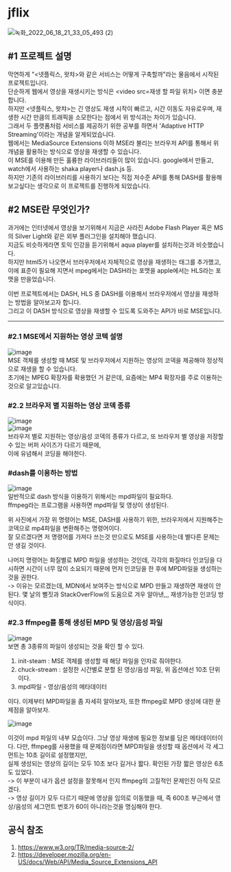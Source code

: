 # jflix

![녹화_2022_06_18_21_33_05_493 (2)](https://user-images.githubusercontent.com/25381921/174438153-9fa7e8af-1141-4b64-bad4-83bef80e3f63.gif)

 
## #1 프로젝트 설명   
 막연하게 "<넷플릭스, 왓챠>와 같은 서비스는 어떻게 구축할까"라는 물음에서 시작된 프로젝트입니다.    
 단순하게 웹에서 영상을 재생시키는 방식은 <video src=재생 할 파일 위치> 이면 충분합니다.     
 하지만 <넷플릭스, 왓챠>는 긴 영상도 재생 시작이 빠르고, 시간 이동도 자유로우며, 재생한 시간 만큼의 트래픽을 소모한다는 점에서 위 방식과는 차이가 있습니다.    
 그래서 두 플랫폼처럼 서비스를 제공하기 위한 공부를 하면서 'Adaptive HTTP Streaming'이라는 개념을 알게되었습니다.   
 웹에서는 MediaSource Extensions 이하 MSE라 불리는 브라우저 API를 통해서 위 개념을 활용하는 방식으로 영상을 재생할 수 있습니다.   
 이 MSE를 이용해 만든 훌륭한 라이브러리들이 많이 있습니다. google에서 만들고, watch에서 사용하는 shaka player나 dash.js 등.    
 하지만 기존의 라이브러리를 사용하기 보다는 직접 저수준 API를 통해 DASH를 활용해 보고싶다는 생각으로 이 프로젝트를 진행하게 되었습니다.    
 
## #2 MSE란 무엇인가?   
 과거에는 인터넷에서 영상을 보기위해서 지금은 사라진 Adobe Flash Player 혹은 MS의 Silver Light와 같은 외부 플러그인을 설치해야 했습니다.    
 지금도 비슷하게라면 토익 인강을 듣기위해서 aqua player를 설치하는것과 비슷했습니다.    
 하지만 html5가 나오면서 브러우저에서 자체적으로 영상을 재생하는 태그를 추가했고, 이에 표준이 필요해 지면서 mpeg에서는 DASH라는 포맷을 apple에서는 HLS라는 포맷을 만을었습니다.   

 이번 프로젝트에서는 DASH, HLS 중 DASH를 이용해서 브라우저에서 영상을 재생하는 방법을 알아보고자 합니다.   
 그리고 이 DASH 방식으로 영상을 재생할 수 있도록 도와주는 API가 바로 MSE입니다.

----------------

### #2.1 MSE에서 지원하는 영상 코텍 설명   
![image](https://user-images.githubusercontent.com/25381921/174421295-d6e29b11-08eb-4d95-aa4c-adb8c1a5e9ef.png)     
 MSE 객체를 생성할 때 MSE 및 브라우저에서 지원하는 영상의 코덱을 제공해야 정상적으로 재생을 할 수 있습니다.    
 초기에는 MPEG 확장자를 확용했던 거 같은데, 요즘에는 MP4 확장자를 주로 이용하는 것으로 알고있습니다.   

### #2.2 브라우저 별 지원하는 영상 코덱 종류   
![image](https://user-images.githubusercontent.com/25381921/174421391-cf436ab5-6f4a-41a8-ab91-662a8de5cf32.png)    
![image](https://user-images.githubusercontent.com/25381921/175798595-ad307e06-62db-4641-97df-77c5c70ee6e6.png)     
 브라우저 별로 지원하는 영상/음성 코덱의 종류가 다르고, 또 브라우저 별 영상을 저장할 수 있는 버퍼 사이즈가 다르기 때문에,    
 이에 유념해서 코딩을 해야한다.   

### #dash를 이용하는 방법
![image](https://user-images.githubusercontent.com/25381921/174423032-eeb9138e-a845-4032-999f-acadb2159560.png)   
일반적으로 dash 방식을 이용하기 위해서는 mpd파일이 필요하다.    
ffmpeg라는 프로그램을 사용하면 mpd파일 및 영상이 생성된다.    

위 사진에서 가장 위 명령어는 MSE, DASH를 사용하기 위한, 브라우저에서 지원해주는 코덱으로 mp4파일을 변환해주는 명령어이다.    
잘 모르겠다면 저 명령어를 가져다 쓰는것 만으로도 MSE를 사용하는데 별다른 문제는 안 생길 것이다.   

나머지 명령어는 화질별로 MPD 파일을 생성하는 것인데, 각각의 화질마다 인코딩을 다시하면 시간이 너무 많이 소요되기 때문에 먼저 인코딩을 한 후에 MPD파일을 생성하는 것을 권한다.   
 -> 이유는 모르겠는데, MDN에서 보여주는 방식으로 MPD 만들고 재생하면 재생이 안된다. 몇 날의 뻘짓과 StackOverFlow의 도움으로 겨우 알아낸,,, 재생가능한 인코딩 방식이다.   

### #2.3 ffmpeg를 통해 생성된 MPD 및 영상/음성 파일
![image](https://user-images.githubusercontent.com/25381921/174422325-b606f662-5083-4902-8284-4a7ce00596d1.png)   
보면 총 3종류의 파일이 생성되는 것을 확인 할 수 있다.   
1. init-steam : MSE 객체를 생성할 때 해당 파일을 인자로 줘야한다.
2. chuck-stream : 설정한 시간별로 분할 된 영상/음성 파일, 위 옵션에선 10초 단위이다.
3. mpd파일 - 영상/음성의 메타데이터

이다. 이제부터 MPD파일을 좀 자세히 알아보자, 또한 ffmpeg로 MPD 생성에 대한 문제점을 알아보자.

![image](https://user-images.githubusercontent.com/25381921/174422852-3b9ac557-58fa-4a9a-8790-6266da52a9a9.png)    

이것이 mpd 파일의 내부 모습이다.
그냥 영상 재생에 필요한 정보를 담은 메타데이터이다.
다만, ffmpeg를 사용했을 때 문제점이라면 MPD파일을 생성할 때 옵션에서 각 세그먼트는 10초 길이로 설정했지만,   
실제 생성되는 영상의 길이는 모두 10초 보다 길거나 짧다. 확인된 가장 짧은 영상은 6초도 있었다.    
-> 이 부분이 내가 옵션 설정을 잘못해서 인지 ffmpeg의 고질적인 문제인진 아직 모르겠다.    
-> 영상 길이가 모두 다르기 때문에 영상을 임의로 이동했을 때, 즉 600초 부근에서 영상/음성의 세그먼트 번호가 60이 아니라는것을 명심해야 한다.    

## 공식 참조
1. https://www.w3.org/TR/media-source-2/
2. https://developer.mozilla.org/en-US/docs/Web/API/Media_Source_Extensions_API
